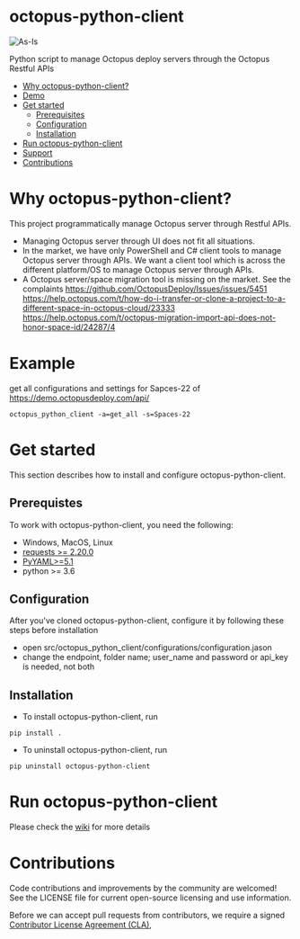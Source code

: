 # octopus-python-client

![As-Is](https://img.shields.io/badge/Support%20Level-As--Is-e8762c.svg)

Python script to manage Octopus deploy servers through the Octopus Restful APIs

* [Why octopus-python-client?](#why-octopus-python-client)
* [Demo](#example)
* [Get started](#get-started)
	* [Prerequisites](#prerequisites)
	* [Configuration](#configuration)
	* [Installation](#installation)
* [Run octopus-python-client](#run-octopus-python-client)
* [Support](#support)
* [Contributions](#contributions)

# Why octopus-python-client?

This project programmatically manage Octopus server through Restful APIs.
* Managing Octopus server through UI does not fit all situations.
* In the market, we have only PowerShell and C# client tools to manage Octopus server through APIs. We want a client tool which is across the different platform/OS to manage Octopus server through APIs. 
* A Octopus server/space migration tool is missing on the market. See the complaints
https://github.com/OctopusDeploy/Issues/issues/5451
https://help.octopus.com/t/how-do-i-transfer-or-clone-a-project-to-a-different-space-in-octopus-cloud/23333
https://help.octopus.com/t/octopus-migration-import-api-does-not-honor-space-id/24287/4

# Example
get all configurations and settings for Sapces-22 of https://demo.octopusdeploy.com/api/
```
octopus_python_client -a=get_all -s=Spaces-22
```

# Get started

This section describes how to install and configure octopus-python-client.


## Prerequistes

To work with octopus-python-client, you need the following:

* Windows, MacOS, Linux
* [requests >= 2.20.0](https://pypi.org/project/requests/)
* [PyYAML>=5.1](https://pypi.org/project/PyYAML/)
* python >= 3.6


## Configuration

After you've cloned octopus-python-client, configure it by following these steps before installation

* open src/octopus_python_client/configurations/configuration.jason
* change the endpoint, folder name; user_name and password or api_key is needed, not both

## Installation

* To install octopus-python-client, run

```
pip install .
```

* To uninstall octopus-python-client, run

```
pip uninstall octopus-python-client
```

# Run octopus-python-client

Please check the [wiki](https://github.com/tableau/octopus-python-client/wiki) for more details

# Contributions

Code contributions and improvements by the community are welcomed!
See the LICENSE file for current open-source licensing and use information.

Before we can accept pull requests from contributors, we require a signed [Contributor License Agreement (CLA)](http://tableau.github.io/contributing.html),
